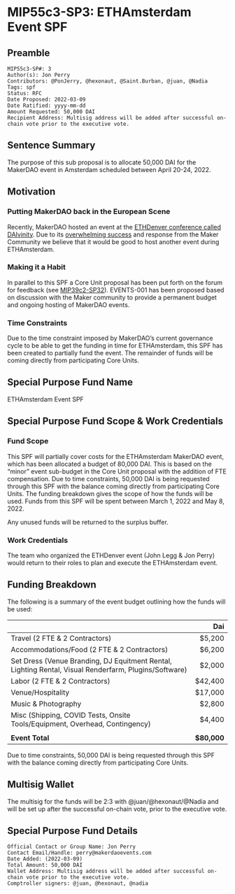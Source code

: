 # MIP55c3-SP3: ETHAmsterdam Event SPF

## Preamble

```
MIP55c3-SP#: 3
Author(s): Jon Perry
Contributors: @PonJerry, @hexonaut, @Saint.Burban, @juan, @Nadia
Tags: spf
Status: RFC
Date Proposed: 2022-03-09
Date Ratified: yyyy-mm-dd
Amount Requested: 50,000 DAI
Recipient Address: Multisig address will be added after successful on-chain vote prior to the executive vote.
```

## Sentence Summary

The purpose of this sub proposal is to allocate 50,000 DAI for the MakerDAO event in Amsterdam scheduled between April 20-24, 2022.

## Motivation

### Putting MakerDAO back in the European Scene

Recently, MakerDAO hosted an event at the [ETHDenver conference called DAIvinity](https://twitter.com/DaIvinity). Due to its [overwhelming success](https://newsletter.banklesshq.com/p/8-things-you-missed-at-ethdenver-ab5) and response from the Maker Community we believe that it would be good to host another event during ETHAmsterdam.

### Making it a Habit

In parallel to this SPF a Core Unit proposal has been put forth on the forum for feedback (see [MIP39c2-SP32](https://forum.makerdao.com/t/mip39c2-sp32-adding-events-core-unit-events-001/13780/14)). EVENTS-001 has been proposed based on discussion with the Maker community to provide a permanent budget and ongoing hosting of MakerDAO events.

### Time Constraints

Due to the time constraint imposed by MakerDAO’s current governance cycle to be able to get the funding in time for ETHAmsterdam, this SPF has been created to partially fund the event. The remainder of funds will be coming directly from participating Core Units.

## Special Purpose Fund Name

ETHAmsterdam Event SPF

## Special Purpose Fund Scope & Work Credentials

### Fund Scope

This SPF will partially cover costs for the ETHAmsterdam MakerDAO event, which has been allocated a budget of 80,000 DAI. This is based on the “minor” event sub-budget in the Core Unit proposal with the addition of FTE compensation.  Due to time constraints, 50,000 DAI is being requested through this SPF with the balance coming directly from participating Core Units. The funding breakdown gives the scope of how the funds will be used. Funds from this SPF will be spent between March 1, 2022 and May 8, 2022.

Any unused funds will be returned to the surplus buffer.

### Work Credentials

The team who organized the ETHDenver event (John Legg & Jon Perry) would return to their roles to plan and execute the ETHAmsterdam event.

## Funding Breakdown

The following is a summary of the event budget outlining how the funds will be used:

|                                                                            |       Dai |
|----------------------------------------------------------------------------|----------:|
| Travel (2 FTE & 2 Contractors)                                             |    $5,200 |
| Accommodations/Food (2 FTE & 2 Contractors)                                |    $6,200 |
| Set Dress (Venue Branding, DJ Equitment Rental, Lighting Rental, Visual Renderfarm, Plugins/Software)                                                                  |    $2,000 |
| Labor (2 FTE & 2 Contractors)                                             |   $42,400 |
| Venue/Hospitality                                                          |    $17,000 |
| Music & Photography                                                        |    $2,800 |
| Misc (Shipping, COVID Tests, Onsite Tools/Equipment, Overhead, Contingency) |    $4,400 |
| | |
|  **Event Total**                                                           |**$80,000**|

Due to time constraints, 50,000 DAI is being requested through this SPF with the balance coming directly from participating Core Units.

## Multisig Wallet

The multisig for the funds will be 2:3 with @juan/@hexonaut/@Nadia and will be set up after the successful on-chain vote, prior to the executive vote.

 
## Special Purpose Fund Details

```
Official Contact or Group Name: Jon Perry
Contact Email/Handle: perry@makerdaoevents.com
Date Added: (2022-03-09)
Total Amount: 50,000 DAI
Wallet Address: Multisig address will be added after successful on-chain vote prior to the executive vote.
Comptroller signers: @juan, @hexonaut, @nadia
```

